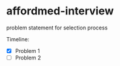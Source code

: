 # affordmed-interview

problem statement for selection process

Timeline:

-   [x] Problem 1
-   [ ] Problem 2
